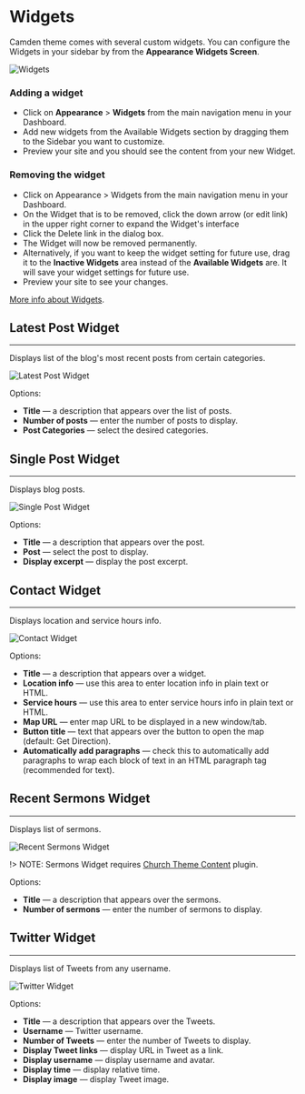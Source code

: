# Widgets 

Camden theme comes with several custom widgets. You can configure the Widgets in your sidebar by from the __Appearance Widgets Screen__.

![Widgets](_images/widgets-page.png)

### Adding a widget
- Click on __Appearance__ > __Widgets__ from the main navigation menu in your Dashboard.
- Add new widgets from the Available Widgets section by dragging them to the Sidebar you want to customize. 
- Preview your site and you should see the content from your new Widget.

### Removing the widget
- Click on Appearance > Widgets from the main navigation menu in your Dashboard.
- On the Widget that is to be removed, click the down arrow (or edit link) in the upper right corner to expand the Widget's interface
- Click the Delete link in the dialog box.
- The Widget will now be removed permanently.
- Alternatively, if you want to keep the widget setting for future use, drag it to the __Inactive Widgets__ area instead of the __Available Widgets__ are. It will save your widget settings for future use.
- Preview your site to see your changes.

[More info about Widgets](https://codex.wordpress.org/Appearance_Widgets_Screen ":target=_blank").

## Latest Post Widget
-----

Displays list of the blog's most recent posts from certain categories.

![Latest Post Widget](_images/widget-latest-post.png)

Options:
- __Title__  — a description that appears over the list of posts.
- __Number of posts__ — enter the number of posts to display.
- __Post Categories__ — select the desired categories.

## Single Post Widget
-----

Displays blog posts.

![Single Post Widget](_images/widget-single-post.png)

Options:
- __Title__  — a description that appears over the post.
- __Post__ — select the post to display.
- __Display excerpt__ — display the post excerpt.

## Contact Widget
-----

Displays location and service hours info.

![Contact Widget](_images/widget-contact.png)

Options:
- __Title__  — a description that appears over a widget.
- __Location info__  —  use this area to enter location info in plain text or HTML. 
- __Service hours__ —  use this area to enter service hours info in plain text or HTML. 
- __Map URL__ — enter map URL to be displayed in a new window/tab.
- __Button title__ — text that appears over the button to open the map (default: Get Direction).
- __Automatically add paragraphs__ —  check this to automatically add paragraphs to wrap each block of text in an HTML paragraph tag (recommended for text).

## Recent Sermons Widget
-----

Displays list of sermons.

![Recent Sermons Widget](_images/widget-sermon.png)

!> NOTE: Sermons Widget requires [Church Theme Content](https://wordpress.org/plugins/church-theme-content ":target=_blank") plugin.

Options:
- __Title__  — a description that appears over the sermons.
- __Number of sermons__ — enter the number of sermons to display.


## Twitter Widget
-----

Displays list of Tweets from any username.

![Twitter Widget](_images/widget-twitter.png)

Options:
- __Title__  — a description that appears over the Tweets.
- __Username__  — Twitter username.
- __Number of Tweets__ — enter the number of Tweets to display.
- __Display Tweet links__ — display URL in Tweet as a link.
- __Display username__ — display username and avatar.
- __Display time__ — display relative time.
- __Display image__ — display Tweet image.


